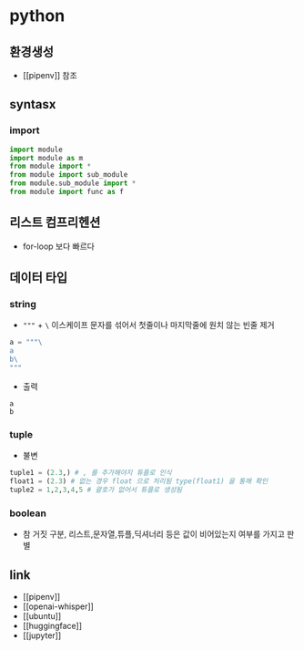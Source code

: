 # python

## 환경생성
- [[pipenv]] 참조

## syntasx
### import
```python
import module
import module as m
from module import *
from module import sub_module
from module.sub_module import *
from module import func as f
```

## 리스트 컴프리헨션
- for-loop 보다 빠르다

## 데이터 타입
### string
- `"""` + `\` 이스케이프 문자를 섞어서 첫줄이나 마지막줄에 원치 않는 빈줄 제거
```python
a = """\
a
b\
"""
```
- 출력
```
a
b
```

### tuple
- 불변
```python
tuple1 = (2.3,) # , 를 추가해야지 튜플로 인식
float1 = (2.3) # 없는 경우 float 으로 처리됨 type(float1) 을 통해 확인
tuple2 = 1,2,3,4,5 # 괄호가 없어서 튜플로 생성됨
```

### boolean
- 참 거짓 구분, 리스트,문자열,튜플,딕셔너리 등은 값이 비어있는지 여부를 가지고 판별

## link
- [[pipenv]]
- [[openai-whisper]]
- [[ubuntu]]
- [[huggingface]]
- [[jupyter]]
